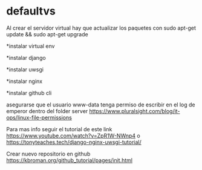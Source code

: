 # defaultvs
Al crear el servidor virtual hay que actualizar los paquetes con sudo apt-get update && sudo apt-get upgrade

*instalar virtual env

*instalar django

*instalar uwsgi 

*instalar nginx

*instalar github cli

asegurarse que el usuario www-data tenga permiso de escribir en el log de emperor dentro del folder server https://www.pluralsight.com/blog/it-ops/linux-file-permissions

Para mas info seguir el tutorial de este link https://www.youtube.com/watch?v=ZpR1W-NWnp4 o https://tonyteaches.tech/django-nginx-uwsgi-tutorial/

Crear nuevo repositorio en github https://kbroman.org/github_tutorial/pages/init.html

